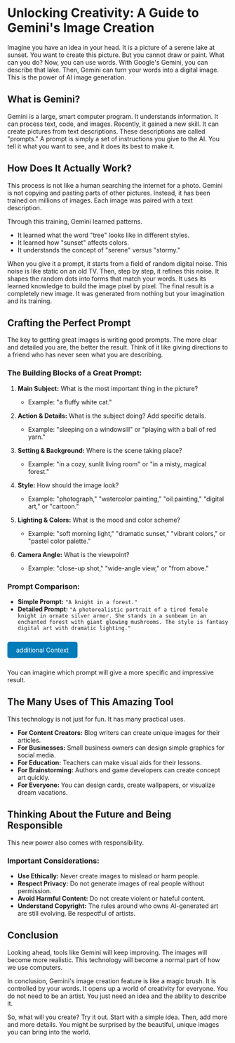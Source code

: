 # Unlocking Creativity: A Guide to Gemini's Image Creation

Imagine you have an idea in your head. It is a picture of a serene lake at sunset. You want to create this picture. But you cannot draw or paint. What can you do? Now, you can use words. With Google's Gemini, you can describe that lake. Then, Gemini can turn your words into a digital image. This is the power of AI image generation.

## What is Gemini?

Gemini is a large, smart computer program. It understands information. It can process text, code, and images. Recently, it gained a new skill. It can create pictures from text descriptions. These descriptions are called "prompts." A prompt is simply a set of instructions you give to the AI. You tell it what you want to see, and it does its best to make it.

## How Does It Actually Work?

This process is not like a human searching the internet for a photo. Gemini is not copying and pasting parts of other pictures. Instead, it has been trained on millions of images. Each image was paired with a text description.

Through this training, Gemini learned patterns.
*   It learned what the word "tree" looks like in different styles.
*   It learned how "sunset" affects colors.
*   It understands the concept of "serene" versus "stormy."

When you give it a prompt, it starts from a field of random digital noise. This noise is like static on an old TV. Then, step by step, it refines this noise. It shapes the random dots into forms that match your words. It uses its learned knowledge to build the image pixel by pixel. The final result is a completely new image. It was generated from nothing but your imagination and its training.

## Crafting the Perfect Prompt

The key to getting great images is writing good prompts. The more clear and detailed you are, the better the result. Think of it like giving directions to a friend who has never seen what you are describing.

### The Building Blocks of a Great Prompt:

1.  **Main Subject:** What is the most important thing in the picture?
    *   Example: "a fluffy white cat."

2.  **Action & Details:** What is the subject doing? Add specific details.
    *   Example: "sleeping on a windowsill" or "playing with a ball of red yarn."

3.  **Setting & Background:** Where is the scene taking place?
    *   Example: "in a cozy, sunlit living room" or "in a misty, magical forest."

4.  **Style:** How should the image look?
    *   Example: "photograph," "watercolor painting," "oil painting," "digital art," or "cartoon."

5.  **Lighting & Colors:** What is the mood and color scheme?
    *   Example: "soft morning light," "dramatic sunset," "vibrant colors," or "pastel color palette."

6.  **Camera Angle:** What is the viewpoint?
    *   Example: "close-up shot," "wide-angle view," or "from above."

### Prompt Comparison:

*   **Simple Prompt:** `"A knight in a forest."`
*   **Detailed Prompt:** `"A photorealistic portrait of a tired female knight in ornate silver armor. She stands in a sunbeam in an enchanted forest with giant glowing mushrooms. The style is fantasy digital art with dramatic lighting."`

<div class="additional Context-container">
    <a href="https://sufiyan-web786.github.io/Gemini-Trend-image-genaration-promt.com/" 
       target="_blank" 
       class="additional Context-link" 
       style="display: inline-block; padding: 10px 20px; background-color: #007cba; color: white; text-decoration: none; border-radius: 5px; margin: 10px 0;">
        additional Context
    </a>
</div>
    


You can imagine which prompt will give a more specific and impressive result.

## The Many Uses of This Amazing Tool

This technology is not just for fun. It has many practical uses.

*   **For Content Creators:** Blog writers can create unique images for their articles.
*   **For Businesses:** Small business owners can design simple graphics for social media.
*   **For Education:** Teachers can make visual aids for their lessons.
*   **For Brainstorming:** Authors and game developers can create concept art quickly.
*   **For Everyone:** You can design cards, create wallpapers, or visualize dream vacations.

## Thinking About the Future and Being Responsible

This new power also comes with responsibility.

### Important Considerations:

*   **Use Ethically:** Never create images to mislead or harm people.
*   **Respect Privacy:** Do not generate images of real people without permission.
*   **Avoid Harmful Content:** Do not create violent or hateful content.
*   **Understand Copyright:** The rules around who owns AI-generated art are still evolving. Be respectful of artists.

## Conclusion

Looking ahead, tools like Gemini will keep improving. The images will become more realistic. This technology will become a normal part of how we use computers.

In conclusion, Gemini's image creation feature is like a magic brush. It is controlled by your words. It opens up a world of creativity for everyone. You do not need to be an artist. You just need an idea and the ability to describe it.

So, what will you create? Try it out. Start with a simple idea. Then, add more and more details. You might be surprised by the beautiful, unique images you can bring into the world.
